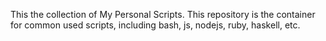 This the collection of My Personal Scripts. 
This repository is the container for common used scripts, including bash, js, nodejs, ruby, haskell, etc.
